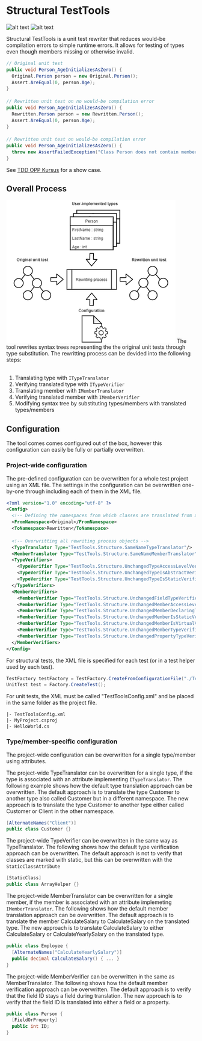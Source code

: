 # Structural TestTools
![alt text](https://img.shields.io/nuget/v/Explik.StructuralTestTools.Core?label=Explik.StructuralTestTools.Core "Explik.StructuralTestTools")
![alt text](https://img.shields.io/nuget/v/Explik.StructuralTestTools.MSBuild?label=Explik.StructuralTestTools.MSBuild "Explik.StructuralTestTools.MSBuild")

Structural TestTools is a unit test rewriter that reduces would-be compilation errors to simple runtime errors. It allows for testing of types even though members missing or otherwise invalid.

```C#
// Original unit test 
public void Person_AgeInitializesAsZero() {
  Original.Person person = new Original.Person();
  Assert.AreEqual(0, person.Age);
}

// Rewritten unit test on no would-be compilation error
public void Person_AgeInitializesAsZero() {
  Rewritten.Person person = new Rewritten.Person();
  Assert.AreEqual(0, person.Age);
}

// Rewritten unit test on would-be compilation error
public void Person_AgeInitializesAsZero() {
  throw new AssertFailedException("Class Person does not contain member Age");
}
```

See [TDD OPP Kursus](https://github.com/OleVanSanten/tdd-oop-exercises/tree/templated-syntax) for a show case. 

## Overall Process
<img src="Docs/Assets/OverallProcess.png" alt="drawing" width="450"/>
The tool rewrites syntax trees representing the the original unit tests through type substitution. The rewritting process can be devided into the following steps: 
<br></br>

1. Translating type with <code>ITypeTranslator</code>
2. Verifying translated type with <code>ITypeVerifier</code>
3. Translating member with <code>IMemberTranslator</code>
4. Verifying translated member with <code>IMemberVerifier</code>
5. Modifying syntax tree by substituting types/members with translated types/members

## Configuration
The tool comes comes configured out of the box, however this configuration can easily be fully or partially overwritten. 

### Project-wide configuration
The pre-defined configuration can be overwritten for a whole test project using an XML file. The settings in the configuration can be overwritten one-by-one through including each of them in the XML file. 
```XML
<?xml version="1.0" encoding="utf-8" ?>
<Config>
  <!-- Defining the namespaces from which classes are translated from and to -->
  <FromNamespace>Original</FromNamespace>
  <ToNamespace>Rewritten</ToNamespace>
  
  <!-- Overwritting all rewriting process objects --> 
  <TypeTranslator Type="TestTools.Structure.SameNameTypeTranslator"/>
  <MemberTranslator Type="TestTools.Structure.SameNameMemberTranslator"/>
  <TypeVerifiers>
    <TypeVerifier Type="TestTools.Structure.UnchangedTypeAccessLevelVerifier"/>
    <TypeVerifier Type="TestTools.Structure.UnchangedTypeIsAbstractVerifier"/>
    <TypeVerifier Type="TestTools.Structure.UnchangedTypeIsStaticVerifier"/>
  </TypeVerifiers>
  <MemberVerifiers>
    <MemberVerifier Type="TestTools.Structure.UnchangedFieldTypeVerifier"/>
    <MemberVerifier Type="TestTools.Structure.UnchangedMemberAccessLevelVerifier"/>
    <MemberVerifier Type="TestTools.Structure.UnchangedMemberDeclaringType"/>
    <MemberVerifier Type="TestTools.Structure.UnchangedMemberIsStaticVerifier"/>
    <MemberVerifier Type="TestTools.Structure.UnchangedMemberIsVirtualVerifier"/>
    <MemberVerifier Type="TestTools.Structure.UnchangedMemberTypeVerifier"/>
    <MemberVerifier Type="TestTools.Structure.UnchangedPropertyTypeVerifier"/>
  </MemberVerifiers>
</Config>
```

For structural tests, the XML file is specified for each test (or in a test helper used by each test). 
```C#
TestFactory testFactory = TestFactory.CreateFromConfigurationFile("./TestToolsConfig.xml");
UnitTest test = Factory.CreateTest();
```

For unit tests, the XML must be called "TestToolsConfig.xml" and be placed in the same folder as the project file. 
```
|- TestToolsConfig.xml
|- MyProject.csproj
|- HelloWorld.cs
```

### Type/member-specific configuration
The project-wide configuration can be overwritten for a single type/member using attributes. 

The project-wide TypeTranslator can be overwritten for a single type, if the type is associated with an attribute implementing <code>ITypeTranslator</code>. The following example shows how the default type translation approach can be overwritten. The default approach is to translate the type Customer to another type also called Customer but in a different namespace. The new approach is to translate the type Customer to another type either called Customer or Client in the other namespace. 
```C#
[AlternateNames("Client")]
public class Customer {}
```

The project-wide TypeVerifier can be overwritten in the same way as TypeTranslator. The following shows how the default type verification approach can be overwritten. The default approach is not to verify that classes are marked with static, but this can be overwritten with the <code>StaticClassAttribute</code>
```C#
[StaticClass]
public class ArrayHelper {}
```

The project-wide MemberTranslator can be overwritten for a single member, if the member is associated with an attribute implemeting <code>IMemberTranslator</code>. The following shows how the default member translation approach can be overwritten. The default approach is to translate the member CalculateSalary to CalculateSalary on the translated type. The new approach is to translate CalculateSalary to either CalculateSalary or CalculateYearlySalary on the translated type.
```C#
public class Employee {
  [AlternateNames("CalculateYearlySalary")]
  public decimal CalculateSalary() { ... }
}
```

The project-wide MemberVerifier can be overwritten in the same as MemberTranslator. The following shows how the default member verification approach can be overwritten. The default approach is to verify that the field ID stays a field during translation. The new approach is to verify that the field ID is translated into either a field or a property. 
```C#
public class Person {
  [FieldOrProperty]
  public int ID;
}
```
